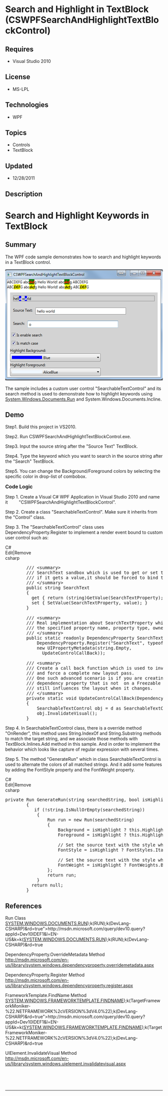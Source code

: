 # Search and Highlight in TextBlock (CSWPFSearchAndHighlightTextBlockControl)
## Requires
- Visual Studio 2010
## License
- MS-LPL
## Technologies
- WPF
## Topics
- Controls
- TextBlock
## Updated
- 12/28/2011
## Description

<h1>Search and Highlight Keywords in TextBlock</h1>
<h2>Summary</h2>
<p>The WPF code sample demonstrates how to search and highlight keywords in a TextBlock control.</p>
<p><img src="48099-cswpfsearchandhighlighttextblockcontrol.png" alt="" width="522" height="354"></p>
<p>The sample includes a custom user control &quot;SearchableTextControl&quot; and its search method is used to demonstrate how to highlight keywords using <a class="libraryLink" href="http://msdn.microsoft.com/en-US/library/System.Windows.Documents.Run.aspx" target="_blank" title="Auto generated link to System.Windows.Documents.Run">System.Windows.Documents.Run</a> and System.Windows.Documents.Incline.</p>
<h2><span>Demo</span></h2>
<p>Step1. Build this project in VS2010.</p>
<p>Step2. Run CSWPFSearchAndHighlightTextBlockControl.exe.</p>
<p>Step3. Input the source string after the &quot;Source Text&quot; TextBlock.</p>
<p>Step4. Type the keyword which you want to search in the source string after the &quot;Search&quot; TextBlock.</p>
<p>Step5. You can change the Background/Foreground colors by selecting the specific color&nbsp;in drop-list of combobox.</p>
<p><span style="font-size:medium; font-weight:bold">Code Logic</span></p>
<p>Step 1. Create a Visual C# WPF Application in Visual Studio 2010 and name it&nbsp;&nbsp;&nbsp;&nbsp;&nbsp;&nbsp;&nbsp;&nbsp; &quot;CSWPFSearchAndHighlightTextBlockControl&quot;.</p>
<p>Step 2. Create a class &quot;SearchableTextControl&quot;. Make sure it inherits from the &quot;Control&quot; class.</p>
<p>Step 3. The &quot;SearchableTextControl&quot; class uses DependencyProperty.Register to implement a render event bound to custom user control such as:</p>
<div class="scriptcode">
<div class="pluginEditHolder" pluginCommand="mceScriptCode">
<div class="title"><span>C#</span></div>
<div class="pluginLinkHolder"><span class="pluginEditHolderLink">Edit</span>|<span class="pluginRemoveHolderLink">Remove</span></div>
<span class="hidden">csharp</span>

<div class="preview">
<pre class="csharp">&nbsp;&nbsp;&nbsp;&nbsp;&nbsp;&nbsp;&nbsp;&nbsp;<span class="cs__com">///&nbsp;&lt;summary&gt;</span>&nbsp;
&nbsp;&nbsp;&nbsp;&nbsp;&nbsp;&nbsp;&nbsp;&nbsp;<span class="cs__com">///&nbsp;SearchText&nbsp;sandbox&nbsp;which&nbsp;is&nbsp;used&nbsp;to&nbsp;get&nbsp;or&nbsp;set&nbsp;the&nbsp;value&nbsp;from&nbsp;a&nbsp;dependency&nbsp;property,</span>&nbsp;
&nbsp;&nbsp;&nbsp;&nbsp;&nbsp;&nbsp;&nbsp;&nbsp;<span class="cs__com">///&nbsp;if&nbsp;it&nbsp;gets&nbsp;a&nbsp;value,it&nbsp;should&nbsp;be&nbsp;forced&nbsp;to&nbsp;bind&nbsp;to&nbsp;a&nbsp;string&nbsp;type.</span>&nbsp;
&nbsp;&nbsp;&nbsp;&nbsp;&nbsp;&nbsp;&nbsp;&nbsp;<span class="cs__com">///&nbsp;&lt;/summary&gt;</span>&nbsp;
&nbsp;&nbsp;&nbsp;&nbsp;&nbsp;&nbsp;&nbsp;&nbsp;<span class="cs__keyword">public</span>&nbsp;<span class="cs__keyword">string</span>&nbsp;SearchText&nbsp;
&nbsp;&nbsp;&nbsp;&nbsp;&nbsp;&nbsp;&nbsp;&nbsp;{&nbsp;
&nbsp;&nbsp;&nbsp;&nbsp;&nbsp;&nbsp;&nbsp;&nbsp;&nbsp;&nbsp;<span class="cs__keyword">get</span>&nbsp;{&nbsp;<span class="cs__keyword">return</span>&nbsp;(<span class="cs__keyword">string</span>)GetValue(SearchTextProperty);&nbsp;}&nbsp;
&nbsp;&nbsp;&nbsp;&nbsp;&nbsp;&nbsp;&nbsp;&nbsp;&nbsp;&nbsp;<span class="cs__keyword">set</span>&nbsp;{&nbsp;SetValue(SearchTextProperty,&nbsp;<span class="cs__keyword">value</span>);&nbsp;}&nbsp;
&nbsp;&nbsp;&nbsp;&nbsp;&nbsp;&nbsp;&nbsp;&nbsp;}&nbsp;
&nbsp;
&nbsp;&nbsp;&nbsp;&nbsp;&nbsp;&nbsp;&nbsp;&nbsp;<span class="cs__com">///&nbsp;&lt;summary&gt;</span>&nbsp;
&nbsp;&nbsp;&nbsp;&nbsp;&nbsp;&nbsp;&nbsp;&nbsp;<span class="cs__com">///&nbsp;Real&nbsp;implementation&nbsp;about&nbsp;SearchTextProperty&nbsp;which&nbsp;registers&nbsp;a&nbsp;dependency&nbsp;property&nbsp;with&nbsp;</span>&nbsp;
&nbsp;&nbsp;&nbsp;&nbsp;&nbsp;&nbsp;&nbsp;&nbsp;<span class="cs__com">///&nbsp;the&nbsp;specified&nbsp;property&nbsp;name,&nbsp;property&nbsp;type,&nbsp;owner&nbsp;type,&nbsp;and&nbsp;property&nbsp;metadata.&nbsp;</span>&nbsp;
&nbsp;&nbsp;&nbsp;&nbsp;&nbsp;&nbsp;&nbsp;&nbsp;<span class="cs__com">///&nbsp;&lt;/summary&gt;</span>&nbsp;
&nbsp;&nbsp;&nbsp;&nbsp;&nbsp;&nbsp;&nbsp;&nbsp;<span class="cs__keyword">public</span>&nbsp;<span class="cs__keyword">static</span>&nbsp;<span class="cs__keyword">readonly</span>&nbsp;DependencyProperty&nbsp;SearchTextProperty&nbsp;=&nbsp;
&nbsp;&nbsp;&nbsp;&nbsp;&nbsp;&nbsp;&nbsp;&nbsp;&nbsp;&nbsp;&nbsp;&nbsp;DependencyProperty.Register(<span class="cs__string">&quot;SearchText&quot;</span>,&nbsp;<span class="cs__keyword">typeof</span>(<span class="cs__keyword">string</span>),&nbsp;<span class="cs__keyword">typeof</span>(SearchableTextControl),&nbsp;&nbsp;
&nbsp;&nbsp;&nbsp;&nbsp;&nbsp;&nbsp;&nbsp;&nbsp;&nbsp;&nbsp;&nbsp;&nbsp;<span class="cs__keyword">new</span>&nbsp;UIPropertyMetadata(<span class="cs__keyword">string</span>.Empty,&nbsp;
&nbsp;&nbsp;&nbsp;&nbsp;&nbsp;&nbsp;&nbsp;&nbsp;&nbsp;&nbsp;&nbsp;&nbsp;&nbsp;&nbsp;UpdateControlCallBack));&nbsp;
&nbsp;
&nbsp;&nbsp;&nbsp;&nbsp;&nbsp;&nbsp;&nbsp;&nbsp;<span class="cs__com">///&nbsp;&lt;summary&gt;</span>&nbsp;
&nbsp;&nbsp;&nbsp;&nbsp;&nbsp;&nbsp;&nbsp;&nbsp;<span class="cs__com">///&nbsp;Create&nbsp;a&nbsp;call&nbsp;back&nbsp;function&nbsp;which&nbsp;is&nbsp;used&nbsp;to&nbsp;invalidate&nbsp;the&nbsp;rendering&nbsp;of&nbsp;the&nbsp;element,&nbsp;</span>&nbsp;
&nbsp;&nbsp;&nbsp;&nbsp;&nbsp;&nbsp;&nbsp;&nbsp;<span class="cs__com">///&nbsp;and&nbsp;force&nbsp;a&nbsp;complete&nbsp;new&nbsp;layout&nbsp;pass.</span>&nbsp;
&nbsp;&nbsp;&nbsp;&nbsp;&nbsp;&nbsp;&nbsp;&nbsp;<span class="cs__com">///&nbsp;One&nbsp;such&nbsp;advanced&nbsp;scenario&nbsp;is&nbsp;if&nbsp;you&nbsp;are&nbsp;creating&nbsp;a&nbsp;PropertyChangedCallback&nbsp;for&nbsp;a&nbsp;</span>&nbsp;
&nbsp;&nbsp;&nbsp;&nbsp;&nbsp;&nbsp;&nbsp;&nbsp;<span class="cs__com">///&nbsp;dependency&nbsp;property&nbsp;that&nbsp;is&nbsp;not&nbsp;&nbsp;on&nbsp;a&nbsp;Freezable&nbsp;or&nbsp;FrameworkElement&nbsp;derived&nbsp;class&nbsp;that&nbsp;</span>&nbsp;
&nbsp;&nbsp;&nbsp;&nbsp;&nbsp;&nbsp;&nbsp;&nbsp;<span class="cs__com">///&nbsp;still&nbsp;influences&nbsp;the&nbsp;layout&nbsp;when&nbsp;it&nbsp;changes.</span>&nbsp;
&nbsp;&nbsp;&nbsp;&nbsp;&nbsp;&nbsp;&nbsp;&nbsp;<span class="cs__com">///&nbsp;&lt;/summary&gt;</span>&nbsp;
&nbsp;&nbsp;&nbsp;&nbsp;&nbsp;&nbsp;&nbsp;&nbsp;<span class="cs__keyword">private</span>&nbsp;<span class="cs__keyword">static</span>&nbsp;<span class="cs__keyword">void</span>&nbsp;UpdateControlCallBack(DependencyObject&nbsp;d,&nbsp;DependencyPropertyChangedEventArgs&nbsp;e)&nbsp;
&nbsp;&nbsp;&nbsp;&nbsp;&nbsp;&nbsp;&nbsp;&nbsp;{&nbsp;
&nbsp;&nbsp;&nbsp;&nbsp;&nbsp;&nbsp;&nbsp;&nbsp;&nbsp;&nbsp;&nbsp;&nbsp;SearchableTextControl&nbsp;obj&nbsp;=&nbsp;d&nbsp;<span class="cs__keyword">as</span>&nbsp;SearchableTextControl;&nbsp;
&nbsp;&nbsp;&nbsp;&nbsp;&nbsp;&nbsp;&nbsp;&nbsp;&nbsp;&nbsp;&nbsp;&nbsp;obj.InvalidateVisual();&nbsp;
&nbsp;&nbsp;&nbsp;&nbsp;&nbsp;&nbsp;&nbsp;&nbsp;}</pre>
</div>
</div>
</div>
<p><span>Step 4. In SearchableTextControl class, there is a override method &quot;OnRender&quot;, this method uses&nbsp;String.IndexOf and String.Substring methods to match the target string, and we associate&nbsp;those methods with TextBlock.Inlines.Add method in this
 sample. And in order to implement&nbsp;the behavior which looks like capture of regular expression with several times.</span></p>
<p><span>Step 5. The method &quot;GenerateRun&quot; which in class SearchableTextControl is used to alternate the&nbsp;colors of all matched strings. And it add some features by adding the FontStyle property and&nbsp;the FontWeight property.<br>
</span></p>
<div class="scriptcode">
<div class="pluginEditHolder" pluginCommand="mceScriptCode">
<div class="title"><span>C#</span></div>
<div class="pluginLinkHolder"><span class="pluginEditHolderLink">Edit</span>|<span class="pluginRemoveHolderLink">Remove</span></div>
<span class="hidden">csharp</span>

<div class="preview">
<pre class="js">private&nbsp;Run&nbsp;GenerateRun(string&nbsp;searchedString,&nbsp;bool&nbsp;isHighlight)&nbsp;
&nbsp;&nbsp;&nbsp;&nbsp;&nbsp;&nbsp;&nbsp;&nbsp;<span class="js__brace">{</span>&nbsp;
&nbsp;&nbsp;&nbsp;&nbsp;&nbsp;&nbsp;&nbsp;&nbsp;&nbsp;&nbsp;&nbsp;<span class="js__statement">if</span>&nbsp;(!string.IsNullOrEmpty(searchedString))&nbsp;
&nbsp;&nbsp;&nbsp;&nbsp;&nbsp;&nbsp;&nbsp;&nbsp;&nbsp;&nbsp;&nbsp;&nbsp;<span class="js__brace">{</span>&nbsp;
&nbsp;&nbsp;&nbsp;&nbsp;&nbsp;&nbsp;&nbsp;&nbsp;&nbsp;&nbsp;&nbsp;&nbsp;&nbsp;&nbsp;&nbsp;&nbsp;Run&nbsp;run&nbsp;=&nbsp;<span class="js__operator">new</span>&nbsp;Run(searchedString)&nbsp;
&nbsp;&nbsp;&nbsp;&nbsp;&nbsp;&nbsp;&nbsp;&nbsp;&nbsp;&nbsp;&nbsp;&nbsp;&nbsp;&nbsp;&nbsp;&nbsp;<span class="js__brace">{</span>&nbsp;
&nbsp;&nbsp;&nbsp;&nbsp;&nbsp;&nbsp;&nbsp;&nbsp;&nbsp;&nbsp;&nbsp;&nbsp;&nbsp;&nbsp;&nbsp;&nbsp;&nbsp;&nbsp;&nbsp;&nbsp;Background&nbsp;=&nbsp;isHighlight&nbsp;?&nbsp;<span class="js__operator">this</span>.HighlightBackground&nbsp;:&nbsp;<span class="js__operator">this</span>.Background,&nbsp;
&nbsp;&nbsp;&nbsp;&nbsp;&nbsp;&nbsp;&nbsp;&nbsp;&nbsp;&nbsp;&nbsp;&nbsp;&nbsp;&nbsp;&nbsp;&nbsp;&nbsp;&nbsp;&nbsp;&nbsp;Foreground&nbsp;=&nbsp;isHighlight&nbsp;?&nbsp;<span class="js__operator">this</span>.HighlightForeground&nbsp;:&nbsp;<span class="js__operator">this</span>.Foreground,&nbsp;
&nbsp;
&nbsp;&nbsp;&nbsp;&nbsp;&nbsp;&nbsp;&nbsp;&nbsp;&nbsp;&nbsp;&nbsp;&nbsp;&nbsp;&nbsp;&nbsp;&nbsp;&nbsp;&nbsp;&nbsp;&nbsp;<span class="js__sl_comment">//&nbsp;Set&nbsp;the&nbsp;source&nbsp;text&nbsp;with&nbsp;the&nbsp;style&nbsp;which&nbsp;is&nbsp;Italic.</span>&nbsp;
&nbsp;&nbsp;&nbsp;&nbsp;&nbsp;&nbsp;&nbsp;&nbsp;&nbsp;&nbsp;&nbsp;&nbsp;&nbsp;&nbsp;&nbsp;&nbsp;&nbsp;&nbsp;&nbsp;&nbsp;FontStyle&nbsp;=&nbsp;isHighlight&nbsp;?&nbsp;FontStyles.Italic&nbsp;:&nbsp;FontStyles.Normal,&nbsp;
&nbsp;
&nbsp;&nbsp;&nbsp;&nbsp;&nbsp;&nbsp;&nbsp;&nbsp;&nbsp;&nbsp;&nbsp;&nbsp;&nbsp;&nbsp;&nbsp;&nbsp;&nbsp;&nbsp;&nbsp;&nbsp;<span class="js__sl_comment">//&nbsp;Set&nbsp;the&nbsp;source&nbsp;text&nbsp;with&nbsp;the&nbsp;style&nbsp;which&nbsp;is&nbsp;Bold.</span>&nbsp;
&nbsp;&nbsp;&nbsp;&nbsp;&nbsp;&nbsp;&nbsp;&nbsp;&nbsp;&nbsp;&nbsp;&nbsp;&nbsp;&nbsp;&nbsp;&nbsp;&nbsp;&nbsp;&nbsp;&nbsp;FontWeight&nbsp;=&nbsp;isHighlight&nbsp;?&nbsp;FontWeights.Bold&nbsp;:&nbsp;FontWeights.Normal,&nbsp;
&nbsp;&nbsp;&nbsp;&nbsp;&nbsp;&nbsp;&nbsp;&nbsp;&nbsp;&nbsp;&nbsp;&nbsp;&nbsp;&nbsp;&nbsp;&nbsp;<span class="js__brace">}</span>;&nbsp;
&nbsp;&nbsp;&nbsp;&nbsp;&nbsp;&nbsp;&nbsp;&nbsp;&nbsp;&nbsp;&nbsp;&nbsp;&nbsp;&nbsp;&nbsp;&nbsp;<span class="js__statement">return</span>&nbsp;run;&nbsp;
&nbsp;&nbsp;&nbsp;&nbsp;&nbsp;&nbsp;&nbsp;&nbsp;&nbsp;&nbsp;&nbsp;&nbsp;<span class="js__brace">}</span>&nbsp;
&nbsp;&nbsp;&nbsp;&nbsp;&nbsp;&nbsp;&nbsp;&nbsp;&nbsp;&nbsp;<span class="js__statement">return</span>&nbsp;null;&nbsp;
&nbsp;&nbsp;&nbsp;&nbsp;&nbsp;&nbsp;&nbsp;&nbsp;<span class="js__brace">}</span></pre>
</div>
</div>
</div>
<h2>References</h2>
<p>Run Class <br>
<a href="http://msdn.microsoft.com/query/dev10.query?appId=Dev10IDEF1&l=EN-US&k=k(<a class="libraryLink" href="http://msdn.microsoft.com/en-US/library/SYSTEM.WINDOWS.DOCUMENTS.RUN.aspx" target="_blank" title="Auto generated link to SYSTEM.WINDOWS.DOCUMENTS.RUN">SYSTEM.WINDOWS.DOCUMENTS.RUN</a>);k(RUN);k(DevLang-CSHARP)&rd=true">http://msdn.microsoft.com/query/dev10.query?appId=Dev10IDEF1&amp;l=EN-US&amp;k=k(<a class="libraryLink" href="http://msdn.microsoft.com/en-US/library/SYSTEM.WINDOWS.DOCUMENTS.RUN.aspx" target="_blank" title="Auto generated link to SYSTEM.WINDOWS.DOCUMENTS.RUN">SYSTEM.WINDOWS.DOCUMENTS.RUN</a>);k(RUN);k(DevLang-CSHARP)&amp;rd=true</a></p>
<p>DependencyProperty.OverrideMetadata Method<br>
<a href="http://msdn.microsoft.com/en-us/library/system.windows.dependencyproperty.overridemetadata.aspx">http://msdn.microsoft.com/en-us/library/system.windows.dependencyproperty.overridemetadata.aspx</a></p>
<p>DependencyProperty.Register Method <br>
<a href="http://msdn.microsoft.com/en-us/library/system.windows.dependencyproperty.register.aspx">http://msdn.microsoft.com/en-us/library/system.windows.dependencyproperty.register.aspx</a></p>
<p>FrameworkTemplate.FindName Method <br>
<a href="http://msdn.microsoft.com/query/dev10.query?appId=Dev10IDEF1&l=EN-US&k=k(<a class="libraryLink" href="http://msdn.microsoft.com/en-US/library/SYSTEM.WINDOWS.FRAMEWORKTEMPLATE.FINDNAME.aspx" target="_blank" title="Auto generated link to SYSTEM.WINDOWS.FRAMEWORKTEMPLATE.FINDNAME">SYSTEM.WINDOWS.FRAMEWORKTEMPLATE.FINDNAME</a>);k(TargetFrameworkMoniker-%22.NETFRAMEWORK%2cVERSION%3dV4.0%22);k(DevLang-CSHARP)&rd=true">http://msdn.microsoft.com/query/dev10.query?appId=Dev10IDEF1&amp;l=EN-US&amp;k=k(<a class="libraryLink" href="http://msdn.microsoft.com/en-US/library/SYSTEM.WINDOWS.FRAMEWORKTEMPLATE.FINDNAME.aspx" target="_blank" title="Auto generated link to SYSTEM.WINDOWS.FRAMEWORKTEMPLATE.FINDNAME">SYSTEM.WINDOWS.FRAMEWORKTEMPLATE.FINDNAME</a>);k(TargetFrameworkMoniker-%22.NETFRAMEWORK%2cVERSION%3dV4.0%22);k(DevLang-CSHARP)&amp;rd=true</a></p>
<p>UIElement.InvalidateVisual Method <br>
<a href="http://msdn.microsoft.com/en-us/library/system.windows.uielement.invalidatevisual.aspx">http://msdn.microsoft.com/en-us/library/system.windows.uielement.invalidatevisual.aspx</a></p>
<p>&nbsp;</p>
<p>&nbsp;</p>
<hr>
<div><a href="http://go.microsoft.com/?linkid=9759640" style="margin-top:3px"><img src="http://bit.ly/onecodelogo" alt=""></a></div>
<p>&nbsp;</p>
